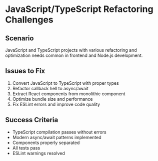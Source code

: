 # JavaScript/TypeScript Refactoring Challenges

## Scenario
JavaScript and TypeScript projects with various refactoring and optimization needs common in frontend and Node.js development.

## Issues to Fix
1. Convert JavaScript to TypeScript with proper types
2. Refactor callback hell to async/await
3. Extract React components from monolithic component
4. Optimize bundle size and performance
5. Fix ESLint errors and improve code quality

## Success Criteria
- TypeScript compilation passes without errors
- Modern async/await patterns implemented
- Components properly separated
- All tests pass
- ESLint warnings resolved
